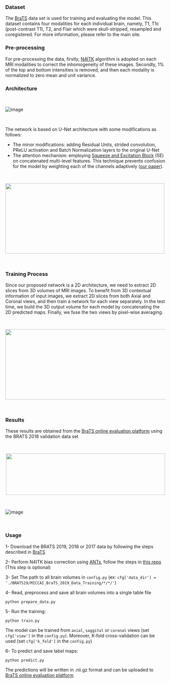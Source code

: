 

### Dataset
The [BraTS](http://www.med.upenn.edu/sbia/brats2018.html) data set is used for training and evaluating the model. This dataset contains four modalities for each individual brain, namely, T1, T1c (post-contrast T1), T2, and Flair which were skull-stripped, resampled and coregistered. For more information, please refer to the main site.

### Pre-processing
For pre-processing the data, firstly, [N4ITK](https://ieeexplore.ieee.org/abstract/document/5445030) algorithm is adopted on each MRI modalities to correct the inhomogeneity of these images. Secondly, 1% of the top and bottom intensities is removed, and then each modality is normalized to zero mean and unit variance.


### Architecture
<br />

![image](https://github.com/Mehrdad-Noori/Brain-Tumor-Segmentation/blob/master/doc/model.jpg)

<br />

The network is based on U-Net architecture with some modifications as follows:
- The minor modifications: adding Residual Units, strided convolution, PReLU activation and Batch Normalization layers to the original U-Net
- The attention mechanism: employing [Squeeze and Excitation Block](https://arxiv.org/abs/1709.01507) (SE) on concatenated multi-level features. This technique prevents confusion for the model by weighting each of the channels adaptively ([our paper](https://ieeexplore.ieee.org/document/8964956)).

<br />

<p align="left"><img src="https://github.com/Mehrdad-Noori/Brain-Tumor-Segmentation/blob/master/doc/attention.jpg" width="500" height="220"></p>

<br />

### Training Process
Since our proposed network is a 2D architecture, we need to extract 2D slices from 3D volumes of MRI images. To benefit from 3D contextual information of input images, we extract 2D slices from both Axial and Coronal views, and then train a network for each view separately. In the test time, we build the 3D output volume for each model by concatenating the 2D predicted maps. Finally, we fuse the two views by pixel-wise averaging.

<br />

<p align="left"><img src="https://github.com/Mehrdad-Noori/Brain-Tumor-Segmentation/blob/master/doc/MultiView.jpg" width="600" height="220"></p>

<br />

### Results
These results are obtained from the [BraTS online evaluation platform](https://ipp.cbica.upenn.edu/) using the BRATS 2018 validation data set

<br />

<p align="center"><img src="https://github.com/Mehrdad-Noori/Brain-Tumor-Segmentation/blob/master/doc/table.jpg" width="500" height="130"></p>

<br />

![image](https://github.com/Mehrdad-Noori/Brain-Tumor-Segmentation/blob/master/doc/example.jpg)

<br />

### Usage
1- Download the BRATS 2019, 2018 or 2017 data by following the steps described in [BraTS](https://www.med.upenn.edu/cbica/brats2019/registration.html)

2- Perform N4ITK bias correction using [ANTs](https://github.com/ANTsX/ANTs), follow the steps in [this repo](https://github.com/ellisdg/3DUnetCNN) (This step is optional)

3- Set The path to all brain volumes in `config.py` (ex: `cfg['data_dir'] = './BRATS19/MICCAI_BraTS_2019_Data_Training/*/*/'`)

4- Read, preprocess and save all brain volumes into a single table file
```
python prepare_data.py
```

5- Run the training:
```
python train.py
```
The model can be trained from `axial`, `saggital` or `coronal` views (set `cfg['view']` in the `config.py`). Moreover, K-fold cross-validation can be used (set `cfg['k_fold']` in the `config.py`)


6- To predict and save label maps:
```
python predict.py
```
The predictions will be written in .nii.gz format and can be uploaded to [BraTS online evaluation platform](https://ipp.cbica.upenn.edu/).
